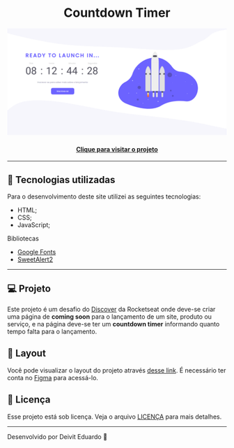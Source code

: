 <h1 align="center">
  Countdown Timer
</h1>

![Resultado final do projeto](assets/img/preview.png)

<h4 align="center"><a href="https://countdown-sampaiocode.vercel.app">Clique para visitar o projeto</a></h4>

---

## 💼 Tecnologias utilizadas

Para o desenvolvimento deste site utilizei as seguintes tecnologias:

- HTML;
- CSS;
- JavaScript;

Bibliotecas

- [Google Fonts](https://fonts.google.com)
- [SweetAlert2](https://sweetalert2.github.io)

---

## 💻 Projeto

Este projeto é um desafio do [Discover](https://app.rocketseat.com.br/discover) da Rocketseat onde deve-se criar uma página de **coming soon** para o lançamento de um site, produto ou serviço, e na página deve-se ter um **countdown timer** informando quanto tempo falta para o lançamento.

## 🔖 Layout

Você pode visualizar o layout do projeto através [desse link](<https://www.figma.com/file/oDZqw3v8fem3v3RC7bTKV5/DD-%2F-Countdown/duplicate>). É necessário ter conta no [Figma](https://figma.com) para acessá-lo.

## 📝 Licença

Esse projeto está sob licença. Veja o arquivo [LICENÇA](LICENSE.md) para mais detalhes.

---

Desenvolvido por Deivit Eduardo 🚀

